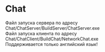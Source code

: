 # Chat
Файл запуска сервера по адресу Chat/ChatServer/BuildServer/ChatServer.exe  
Файл запуска клиента по адресу Chat/ChatClient/BuildChat/NetworkChat.exe  
Поддерживается только английский язык!
